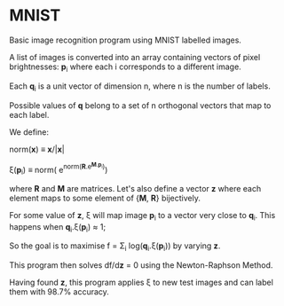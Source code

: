 # MNIST
Basic image recognition program using MNIST labelled images.

A list of images is converted into an array containing vectors of pixel brightnesses: __p__<sub>i</sub> where each i corresponds to a different image.

Each __q__<sub>i</sub> is a unit vector of dimension n, where n is the number of labels.

Possible values of __q__ belong to a set of n orthogonal vectors that map to each label.

We define:

norm(__x__) ≡ __x__/|__x__|

ξ(__p__<sub>i</sub>) ≡ norm( e<sup>norm(__R__.e<sup>__M__.__p__<sub>i</sub></sup>)</sup>)

where __R__ and __M__ are matrices. Let's also define a vector **z** where each element maps to some element of {__M__, __R__} bijectively.

For some value of **z**, ξ will map image __p__<sub>i</sub> to a vector very close to __q__<sub>i</sub>. This happens when **q**<sub>i</sub>.ξ(**p**<sub>i</sub>) ≈ 1;

So the goal is to maximise f = Σ<sub>i</sub> log(__q__<sub>i</sub>.ξ(__p__<sub>i</sub>)) by varying __z__.

This program then solves df/d**z** = 0 using the Newton-Raphson Method.

Having found **z**, this program applies ξ to new test images and can label them with 98.7% accuracy.
